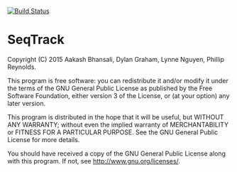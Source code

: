 [![Build Status](https://travis-ci.org/DylanGraham/seqtrack.svg?branch=master)](https://travis-ci.org/DylanGraham/seqtrack)

# SeqTrack
Copyright (C) 2015 Aakash Bhansali, Dylan Graham, Lynne Nguyen, Phillip Reynolds.

This program is free software: you can redistribute it and/or modify
it under the terms of the GNU General Public License as published by
the Free Software Foundation, either version 3 of the License, or
(at your option) any later version.

This program is distributed in the hope that it will be useful,
but WITHOUT ANY WARRANTY; without even the implied warranty of
MERCHANTABILITY or FITNESS FOR A PARTICULAR PURPOSE.  See the
GNU General Public License for more details.

You should have received a copy of the GNU General Public License
along with this program.  If not, see <http://www.gnu.org/licenses/>.
